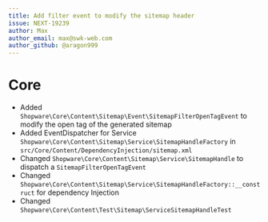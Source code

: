 ```yaml
---
title: Add filter event to modify the sitemap header
issue: NEXT-19239
author: Max
author_email: max@swk-web.com
author_github: @aragon999
---
```

# Core
* Added `Shopware\Core\Content\Sitemap\Event\SitemapFilterOpenTagEvent` to modify the open tag of the generated sitemap
* Added EventDispatcher for Service `Shopware\Core\Content\Sitemap\Service\SitemapHandleFactory` in `src/Core/Content/DependencyInjection/sitemap.xml` 
* Changed `Shopware\Core\Content\Sitemap\Service\SitemapHandle` to dispatch a `SitemapFilterOpenTagEvent`
* Changed `Shopware\Core\Content\Sitemap\Service\SitemapHandleFactory::__construct` for dependency Injection
* Changed `Shopware\Core\Content\Test\Sitemap\ServiceSitemapHandleTest`